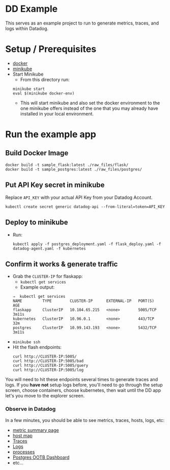 # DD Example
This serves as an example project to run to generate metrics, traces, and logs within Datadog.

# Setup / Prerequisites
- [docker](https://docs.docker.com/install/)
- [minikube](https://kubernetes.io/docs/tasks/tools/install-minikube/)
- Start Minikube
  - From this directory run:
  ```
  minikube start
  eval $(minikube docker-env)
  ```
  - This will start minikube and also set the docker environment to the one minikube offers instead of the one that you may already have installed in your local environment.

# Run the example app
## Build Docker Image
```
docker build -t sample_flask:latest ./raw_files/flask/
docker build -t sample_postgres:latest ./raw_files/postgres/
```

## Put API Key secret in minikube
Replace `API_KEY` with your actual API Key from your Datadog Account.
```
kubectl create secret generic datadog-api --from-literal=token=API_KEY
```

## Deploy to minikube
- Run:
  ```
  kubectl apply -f postgres_deployment.yaml -f flask_deploy.yaml -f datadog-agent.yaml -f kubernetes
  ```

## Confirm it works & generate traffic
- Grab the `CLUSTER-IP` for flaskapp:
  - `kubectl get services`
  - Example output:
  ```
  ⇒  kubectl get services
  NAME         TYPE        CLUSTER-IP      EXTERNAL-IP   PORT(S)    AGE
  flaskapp     ClusterIP   10.104.65.215   <none>        5005/TCP   3m11s
  kubernetes   ClusterIP   10.96.0.1       <none>        443/TCP    32m
  postgres     ClusterIP   10.99.143.193   <none>        5432/TCP   3m11s
  ```
- `minikube ssh`
- Hit the flash endpoints:
  ```
  curl http://CLUSTER-IP:5005/
  curl http://CLUSTER-IP:5005/bad
  curl http://CLUSTER-IP:5005/query
  curl http://CLUSTER-IP:5005/log
  ```

You will need to hit these endpoints several times to generate traces and logs. If you **have not** setup logs before, you'll need to go through the setup screen, choose containers, choose kubernetes, then wait until the DD app let's you move to the explorer screen.

### Observe in Datadog
In a few minutes, you should be able to see metrics, traces, hosts, logs, etc:
- [metric summary page](https://app.datadoghq.com/metric/summary)
- [host map](https://app.datadoghq.com/infrastructure/map)
- [Traces](https://app.datadoghq.com/apm/search)
- [Logs](https://app.datadoghq.com/logs)
- [processes](https://app.datadoghq.com/process)
- [Postgres OOTB Dashboard](https://app.datadoghq.com/screen/integration/235/)
- etc...

